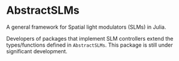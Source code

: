 # AbstractSLMs

A general framework for Spatial light modulators (SLMs) in Julia.

Developers of packages that implement SLM controllers extend the types/functions defined in `AbstractSLMs`.
This package is still under significant development.
